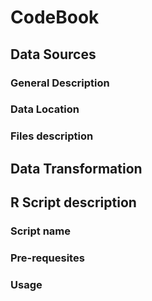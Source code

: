 # CodeBook

## Data Sources

### General Description

### Data Location

### Files description

## Data Transformation

## R Script description

### Script name

### Pre-requesites

### Usage

